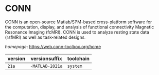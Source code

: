 # CONN

CONN is an open-source Matlab/SPM-based cross-platform software  for the computation, display, and analysis of functional connectivity Magnetic  Resonance Imaging (fcMRI). CONN is used to analyze resting state data (rsfMRI)  as well as task-related designs.

*homepage*: <https://web.conn-toolbox.org/home>

version | versionsuffix | toolchain
--------|---------------|----------
``21a`` | ``-MATLAB-2021a`` | ``system``
